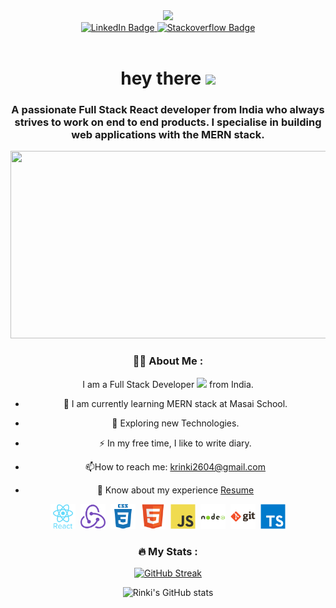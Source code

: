 <div id="header" align="center">
  <img src="https://media.giphy.com/media/M9gbBd9nbDrOTu1Mqx/giphy.gif" width="100"/>
</div>

<div id="badges" align="center">
  <a href="https://www.linkedin.com/in/km-rinki-647b9a1b6/">
    <img src="https://img.shields.io/badge/LinkedIn-blue?style=for-the-badge&logo=linkedin&logoColor=white" alt="LinkedIn Badge"/>
  </a>
  <a href="https://stackoverflow.com/users/16502017/rinki">
    <img src="https://img.shields.io/badge/Stackoverflow-red?style=for-the-badge&logo=stackoverflow&logoColor=white" alt="Stackoverflow Badge"/>
  </a><br/>
  <img src="https://komarev.com/ghpvc/?username=Rinki8085&style=flat-square&color=blue" alt=""/>
  <h1>
    hey there
    <img src="https://media.giphy.com/media/hvRJCLFzcasrR4ia7z/giphy.gif" width="30px"/>
  </h1>
  <h3>A passionate Full Stack React developer from India who always strives to work on end to end products. I specialise in building web applications with the MERN stack.</h3>
</div>
<div align="center">
  <img src="https://media.giphy.com/media/dWesBcTLavkZuG35MI/giphy.gif" width="600" height="300"/>
</div>
<div align='center'>

### :woman_technologist: About Me :
I am a Full Stack Developer <img src="https://media.giphy.com/media/WUlplcMpOCEmTGBtBW/giphy.gif" width="30"> from India.
- :telescope: I am currently learning MERN stack at Masai School.

- :seedling: Exploring new Technologies.

- :zap: In my free time, I like to write diary.

- :mailbox:How to reach me: <a href="mailto:krinki2604@gmail.com">krinki2604@gmail.com</a>

- :open_book: Know about my experience <a href="https://drive.google.com/file/d/1KUwdK1MebMj9rwiBDPAQJ3kn8fsLsO7S/view?usp=sharing">Resume</a>
<div>
  <img src="https://github.com/devicons/devicon/blob/master/icons/react/react-original-wordmark.svg" title="React" alt="React" width="40" height="40"/>&nbsp;
  <img src="https://github.com/devicons/devicon/blob/master/icons/redux/redux-original.svg" title="Redux" alt="Redux " width="40" height="40"/>&nbsp;
  <img src="https://github.com/devicons/devicon/blob/master/icons/css3/css3-plain-wordmark.svg"  title="CSS3" alt="CSS" width="40" height="40"/>&nbsp;
  <img src="https://github.com/devicons/devicon/blob/master/icons/html5/html5-original.svg" title="HTML5" alt="HTML" width="40" height="40"/>&nbsp;
  <img src="https://github.com/devicons/devicon/blob/master/icons/javascript/javascript-original.svg" title="JavaScript" alt="JavaScript" width="40" height="40"/>&nbsp;
  <img src="https://github.com/devicons/devicon/blob/master/icons/nodejs/nodejs-original-wordmark.svg" title="NodeJS" alt="NodeJS" width="40" height="40"/>&nbsp;
  <img src="https://github.com/devicons/devicon/blob/master/icons/git/git-original-wordmark.svg" title="Git" **alt="Git" width="40" height="40"/>&nbsp;
   <img src="https://github.com/devicons/devicon/blob/master/icons/typescript/typescript-original.svg" title="TypeScript" alt="typeScript" width="40" height="40"/>
</div>


### :fire: My Stats :

[![GitHub Streak](http://github-readme-streak-stats.herokuapp.com?user=Rinki8085&theme=dark&background=000000)](https://git.io/streak-stats)


![Rinki's GitHub stats](https://github-readme-stats.vercel.app/api?username=RInki8085&show_icons=true&theme=radical)
</div>
